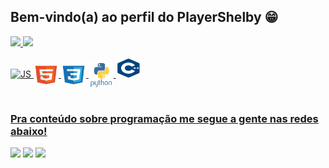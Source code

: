 
## Bem-vindo(a) ao perfil do PlayerShelby 😁

 <div>
   <a href="https://github.com/Playershelby">
   <img height="180em" src="https://github-readme-stats.vercel.app/api?username=Playershelby&show_icons=true&theme=dracula&include_all_commits=true&count_private=true"/>
   <img height="180em" src="https://github-readme-stats.vercel.app/api/top-langs/?username=Playershelby&layout=compact&langs_count=6&theme=tokyonight"/>
</div>
    
<div style="display: inline_block"><br>
  <img aling="center" alt="JS" heigth="30" width="40" &#xF33A;>
  <img align="center" alt="HTML" height="30" width="40" src="https://raw.githubusercontent.com/devicons/devicon/master/icons/html5/html5-original.svg">
  <img align="center" alt="CSS" height="30" width="40" src="https://raw.githubusercontent.com/devicons/devicon/master/icons/css3/css3-original.svg">
  <img align="center" alt="Python" height="40" width="40" src="https://raw.githubusercontent.com/devicons/devicon/refs/heads/master/icons/python/python-original-wordmark.svg">
  <img aling="center" alt="C++" height="30" width="40" src="https://raw.githubusercontent.com/devicons/devicon/refs/heads/master/icons/cplusplus/cplusplus-plain.svg">
</div>
 
<br>
 
### Pra conteúdo sobre programação me segue a gente nas redes abaixo!
 
<div> 
 <a href="https://discord.gg/vUuRTh6C" target="_blank"><img src="https://img.shields.io/badge/Discord-7289DA?style=for-the-badge&logo=discord&logoColor=white" target="_blank"></a> 
  <a href = "mailto:fernandoolivirajunior@gmail.com"><img src="https://img.shields.io/badge/-Gmail-%23333?style=for-the-badge&logo=gmail&logoColor=white" target="_blank"></a>
  <a href="https://www.linkedin.com/in/fernando-junior-1249b6266/" target="_blank"><img src="https://img.shields.io/badge/-LinkedIn-%230077B5?style=for-the-badge&logo=linkedin&logoColor=white" target="_blank"></a>
</div>
